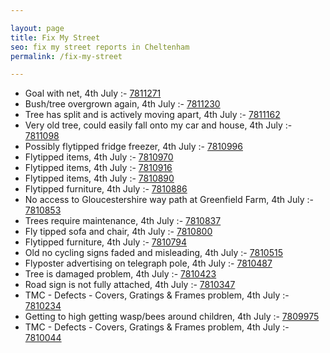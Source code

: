 ```yaml
---

layout: page
title: Fix My Street
seo: fix my street reports in Cheltenham
permalink: /fix-my-street

---
```


<!-- fix_marker starts -->

- Goal with net, 4th July :- [7811271](https://www.fixmystreet.com/report/7811271)
- Bush/tree overgrown again, 4th July :- [7811230](https://www.fixmystreet.com/report/7811230)
- Tree has split and is actively moving apart, 4th July :- [7811162](https://www.fixmystreet.com/report/7811162)
- Very old tree, could easily fall onto my car and house, 4th July :- [7811098](https://www.fixmystreet.com/report/7811098)
- Possibly flytipped fridge freezer, 4th July :- [7810996](https://www.fixmystreet.com/report/7810996)
- Flytipped items, 4th July :- [7810970](https://www.fixmystreet.com/report/7810970)
- Flytipped items, 4th July :- [7810916](https://www.fixmystreet.com/report/7810916)
- Flytipped items, 4th July :- [7810890](https://www.fixmystreet.com/report/7810890)
- Flytipped furniture, 4th July :- [7810886](https://www.fixmystreet.com/report/7810886)
- No access to Gloucestershire way path at Greenfield Farm, 4th July :- [7810853](https://www.fixmystreet.com/report/7810853)
- Trees require maintenance, 4th July :- [7810837](https://www.fixmystreet.com/report/7810837)
- Fly tipped sofa and chair, 4th July :- [7810800](https://www.fixmystreet.com/report/7810800)
- Flytipped furniture, 4th July :- [7810794](https://www.fixmystreet.com/report/7810794)
- Old no cycling signs faded and misleading, 4th July :- [7810515](https://www.fixmystreet.com/report/7810515)
- Flyposter advertising on telegraph pole, 4th July :- [7810487](https://www.fixmystreet.com/report/7810487)
- Tree is damaged problem, 4th July :- [7810423](https://www.fixmystreet.com/report/7810423)
- Road sign is not fully attached, 4th July :- [7810347](https://www.fixmystreet.com/report/7810347)
- TMC - Defects - Covers, Gratings & Frames problem, 4th July :- [7810234](https://www.fixmystreet.com/report/7810234)
- Getting to high getting wasp/bees around children, 4th July :- [7809975](https://www.fixmystreet.com/report/7809975)
- TMC - Defects - Covers, Gratings & Frames problem, 4th July :- [7810044](https://www.fixmystreet.com/report/7810044)

<!-- fix_marker ends -->